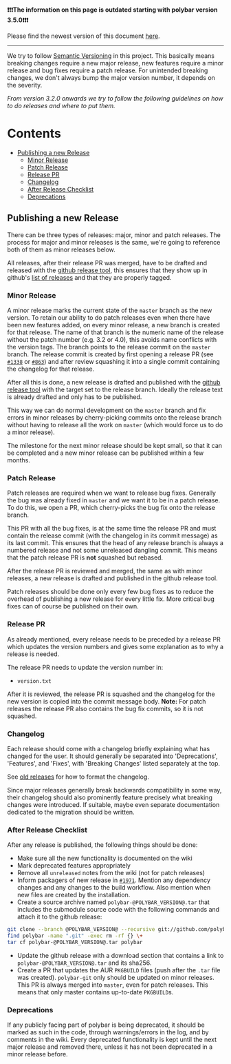 

**❗️❗️❗️The information on this page is outdated starting with polybar version 3.5.0❗️❗️❗️**

Please find the newest version of this document [here](https://polybar.readthedocs.io/en/latest/dev/release-workflow.html).

---

We try to follow [Semantic Versioning](https://semver.org/) in this project. This basically means breaking changes require a new major release, new features require a minor release and bug fixes require a patch release. For unintended breaking changes, we don't always bump the major version number, it depends on the severity.

*From version 3.2.0 onwards we try to follow the following guidelines on how to do releases and where to put them.*

# Contents
- [Publishing a new Release](#publishing-a-new-release)
    - [Minor Release](#minor-release)
    - [Patch Release](#patch-release)
    - [Release PR](#release-pr)
    - [Changelog](#changelog)
    - [After Release Checklist](#after-release-checklist)
    - [Deprecations](#deprecations)

## Publishing a new Release
There can be three types of releases: major, minor and patch releases. The process for major and minor releases is the same, we're going to reference both of them as minor releases below.

All releases, after their release PR was merged, have to be drafted and released with the [github release tool](https://github.com/polybar/polybar/releases/new), this ensures that they show up in github's [list of releases](https://github.com/polybar/polybar/releases) and that they are properly tagged.

### Minor Release
A minor release marks the current state of the `master` branch as the new version. To retain our ability to do patch releases even when there have been new features added, on every minor release, a new branch is created for that release. The name of that branch is the numeric name of the release without the patch number (e.g. 3.2 or 4.0), this avoids name conflicts with the version tags. The branch points to the release commit on the `master` branch.
The release commit is created by first opening a release PR (see [`#1338`](https://github.com/polybar/polybar/pull/1338) or [`#863`](https://github.com/polybar/polybar/pull/863)) and after review squashing it into a single commit containing the changelog for that release.

After all this is done, a new release is drafted and published with the [github release tool](https://github.com/polybar/polybar/releases/new) with the target set to the release branch. Ideally the release text is already drafted and only has to be published.

This way we can do normal development on the `master` branch and fix errors in minor releases by cherry-picking commits onto the release branch without having to release all the work on `master` (which would force us to do a minor release).

The milestone for the next minor release should be kept small, so that it can be completed and a new minor release can be published within a few months.

### Patch Release
Patch releases are required when we want to release bug fixes. Generally the bug was already fixed in `master` and we want it to be in a patch release. To do this, we open a PR, which cherry-picks the bug fix onto the release branch.

This PR with all the bug fixes, is at the same time the release PR and must contain the release commit (with the changelog in its commit message) as its last commit. This ensures that the head of any release branch is always a numbered release and not some unreleased dangling commit. This means that the patch release PR is **not** squashed but rebased.

After the release PR is reviewed and merged, the same as with minor releases, a new release is drafted and published in the github release tool.

Patch releases should be done only every few bug fixes as to reduce the overhead of publishing a new release for every little fix. More critical bug fixes can of course be published on their own.

### Release PR
As already mentioned, every release needs to be preceded by a release PR which updates the version numbers and gives some explanation as to why a release is needed.

The release PR needs to update the version number in:
* `version.txt`

After it is reviewed, the release PR is squashed and the changelog for the new version is copied into the commit message body.
**Note:** For patch releases the release PR also contains the bug fix commits, so it is not squashed.

### Changelog
Each release should come with a changelog briefly explaining what has changed for the user. It should generally be separated into 'Deprecations', 'Features', and 'Fixes', with 'Breaking Changes' listed separately at the top.

See [old releases](https://github.com/polybar/polybar/releases) for how to format the changelog.

Since major releases generally break backwards compatibility in some way, their changelog should also prominently feature precisely what breaking changes were introduced. If suitable, maybe even separate documentation dedicated to the migration should be written.

### After Release Checklist
After any release is published, the following things should be done:

* Make sure all the new functionality is documented on the wiki
* Mark deprecated features appropriately
* Remove all `unreleased` notes from the wiki (not for patch releases)
* Inform packagers of new release in
  [`#1971`](https://github.com/polybar/polybar/issues/1971). Mention any
  dependency changes and any changes to the build workflow. Also mention when new files are created by the installation.
* Create a source archive named `polybar-@POLYBAR_VERSION@.tar` that includes the submodule source code with the following commands and attach it to the github release:
```bash
git clone --branch @POLYBAR_VERSION@ --recursive git://github.com/polybar/polybar.git
find polybar -name ".git" -exec rm -rf {} \+
tar cf polybar-@POLYBAR_VERSION@.tar polybar
```
* Update the github release with a download section that contains a link to `polybar-@POLYBAR_VERSION@.tar` and its sha256.
* Create a PR that updates the AUR `PKGBUILD` files (push after the `.tar` file was created). `polybar-git` only should be updated on minor releases. This PR is always merged into `master`, even for patch releases. This means that only master contains up-to-date `PKGBUILD`s.

### Deprecations
If any publicly facing part of polybar is being deprecated, it should be marked as such in the code, through warnings/errors in the log, and by comments in the wiki. Every deprecated functionality is kept until the next major release and removed there, unless it has not been deprecated in a minor release before.
